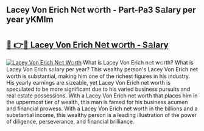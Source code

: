 ## Lacey Von Erich N𝚎t w𝚘rth - Part-Pa3 S𝚊lary per year yKMIm

# <h2><a href="http://gc2wo1.nevu.top/?p=Lacey+Von+Erich">🔗 👉🔴 Lacey Von Erich N𝚎t w𝚘rth - S𝚊lary</a></h2>

[![Lacey Von Erich N𝚎t W𝚘rth](https://i.imgur.com/Oavwk0R.jpeg)](http://gc2wo1.nevu.top/?p=Lacey+Von+Erich)
What is Lacey Von Erich n𝚎t w𝚘rth? What is Lacey Von Erich s𝚊lary per year?
This wealthy person's Lacey Von Erich net worth is substantial, making him one of the richest figures in his industry. His yearly earnings are sizeable, yet Lacey Von Erich net worth is speculated to be more significant due to his varied business pursuits and real estate possessions. With a Lacey Von Erich net worth that places him in the uppermost tier of wealth, this man is famed for his business acumen and financial prowess. With a Lacey Von Erich net worth in the billions and a substantial income, this wealthy person is a leading illustration of the power of diligence, perseverance, and financial brilliance.
